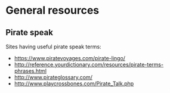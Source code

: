 # General resources

## Pirate speak
Sites having useful pirate speak terms:

- https://www.piratevoyages.com/pirate-lingo/
- http://reference.yourdictionary.com/resources/pirate-terms-phrases.html
- http://www.pirateglossary.com/
- http://www.playcrossbones.com/Pirate_Talk.php
